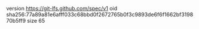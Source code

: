 version https://git-lfs.github.com/spec/v1
oid sha256:77a89a81e6afff033c68bbd0f2672765b0f3c9893de6f6f1662bf319870b5ff9
size 65
